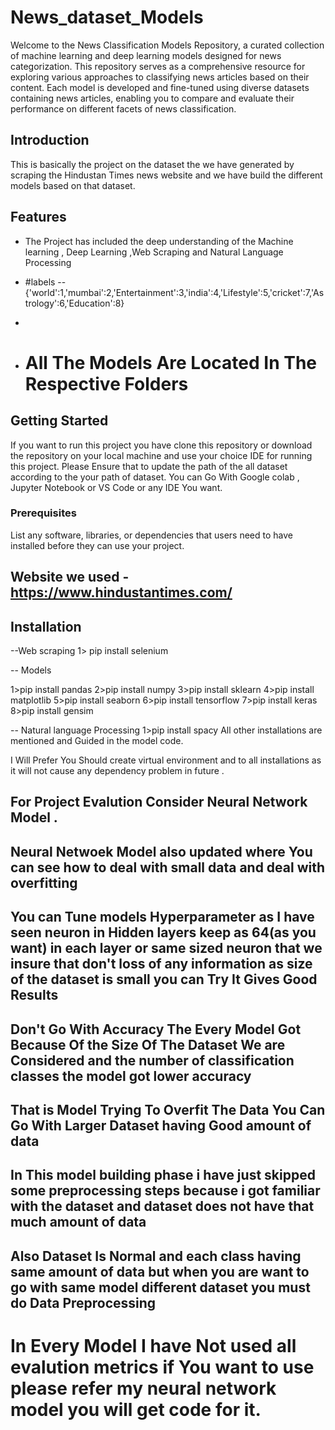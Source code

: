 # News_dataset_Models

Welcome to the News Classification Models Repository, a curated collection of machine learning and deep learning models designed for news categorization.
This repository serves as a comprehensive resource for exploring various approaches to classifying news articles based on their content.
Each model is developed and fine-tuned using diverse datasets containing news articles, enabling you to compare and evaluate their performance on different facets of news classification.


## Introduction

This is basically the project on the dataset the we have generated by scraping the Hindustan Times news website and we have build the different models based on that dataset.

## Features

- The Project has included the deep understanding of the Machine learning , Deep Learning ,Web Scraping and Natural Language Processing
- #labels  -- {'world':1,'mumbai':2,'Entertainment':3,'india':4,'Lifestyle':5,'cricket':7,'Astrology':6,'Education':8}

- 
- # All The Models Are Located In The Respective Folders

## Getting Started

If you want to run this project you have clone this repository or download the repository on your local machine and use your choice IDE for running this project.
Please Ensure that to update the path of the all dataset according to the your path of dataset.
You can Go With Google colab , Jupyter Notebook or VS Code or any IDE You want.

### Prerequisites

List any software, libraries, or dependencies that users need to have installed before they can use your project.

## Website we used - https://www.hindustantimes.com/

## Installation
--Web scraping 
 1> pip install selenium 
 
-- Models

 1>pip install pandas 
 2>pip install numpy
 3>pip install sklearn
 4>pip install matplotlib
 5>pip install seaborn
 6>pip install tensorflow
 7>pip install keras
 8>pip install gensim
 
-- Natural language Processing 
 1>pip install spacy
 All other installations are mentioned and Guided  in the model code.

I Will Prefer You Should create virtual environment and to all installations as it will not cause any dependency problem in future .



## For Project Evalution Consider Neural Network Model .
## Neural Netwoek Model also updated where You can see how to deal with small data and deal with overfitting 
## You can Tune models Hyperparameter as I have seen neuron in Hidden layers keep as 64(as you want) in each layer or same sized neuron that we insure that don't loss of any information as size of the dataset is small you can Try It Gives Good Results

## Don't Go With Accuracy The Every Model Got Because Of the Size Of The Dataset We are Considered and the number of classification classes the model got lower accuracy 
## That is Model Trying To Overfit The Data You Can Go With Larger Dataset having Good amount of data 
## In This model building phase i have just skipped some preprocessing steps because i got familiar with the dataset and dataset does not have that much amount of data 
## Also Dataset Is Normal and each class having same amount of data but when you are want to go with same model different dataset you must do Data Preprocessing
 

# In Every Model I have Not used all evalution metrics if You want to use please refer my neural network model you will get code for it.



